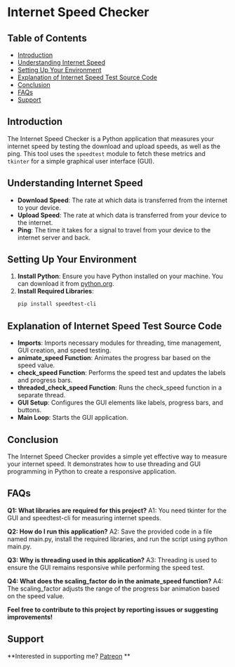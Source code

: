 # Internet Speed Checker

## Table of Contents
- [Introduction](#introduction)
- [Understanding Internet Speed](#understanding-internet-speed)
- [Setting Up Your Environment](#setting-up-your-environment)
- [Explanation of Internet Speed Test Source Code](#explanation-of-internet-speed-test-source-code)
- [Conclusion](#conclusion)
- [FAQs](#faqs)
- [Support](#support)

## Introduction
The Internet Speed Checker is a Python application that measures your internet speed by testing the download and upload speeds, as well as the ping. This tool uses the `speedtest` module to fetch these metrics and `tkinter` for a simple graphical user interface (GUI).

## Understanding Internet Speed
- **Download Speed**: The rate at which data is transferred from the internet to your device.
- **Upload Speed**: The rate at which data is transferred from your device to the internet.
- **Ping**: The time it takes for a signal to travel from your device to the internet server and back.

## Setting Up Your Environment
1. **Install Python**: Ensure you have Python installed on your machine. You can download it from [python.org](https://www.python.org/).
2. **Install Required Libraries**:
   ```bash
   pip install speedtest-cli 
## Explanation of Internet Speed Test Source Code
- **Imports**: Imports necessary modules for threading, time management, GUI creation, and speed testing.
- **animate_speed Function**: Animates the progress bar based on the speed value.
- **check_speed Function**: Performs the speed test and updates the labels and progress bars.
- **threaded_check_speed Function**: Runs the check_speed function in a separate thread.
- **GUI Setup**: Configures the GUI elements like labels, progress bars, and buttons.
- **Main Loop**: Starts the GUI application.

## Conclusion
The Internet Speed Checker provides a simple yet effective way to measure your internet speed. It demonstrates how to use threading and GUI programming in Python to create a responsive application.

## FAQs
**Q1: What libraries are required for this project?**
A1: You need tkinter for the GUI and speedtest-cli for measuring internet speeds.

**Q2: How do I run this application?**
A2: Save the provided code in a file named main.py, install the required libraries, and run the script using python main.py.

**Q3: Why is threading used in this application?**
A3: Threading is used to ensure the GUI remains responsive while performing the speed test.

**Q4: What does the scaling_factor do in the animate_speed function?**
A4: The scaling_factor adjusts the range of the progress bar animation based on the speed value.

**Feel free to contribute to this project by reporting issues or suggesting improvements!**

## Support
**Interested in supporting me? [Patreon](patreon.com/msaeed) **
